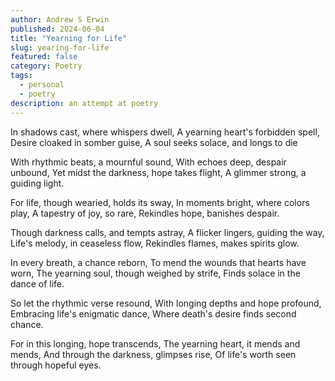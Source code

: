 ```yaml
---
author: Andrew S Erwin
published: 2024-06-04
title: "Yearning for Life"
slug: yearing-for-life
featured: false
category: Poetry
tags:
  - personal
  - poetry
description: an attempt at poetry
---
```


In shadows cast, where whispers dwell,
A yearning heart's forbidden spell,
Desire cloaked in somber guise,
A soul seeks solace, and longs to die

With rhythmic beats, a mournful sound,
With echoes deep, despair unbound,
Yet midst the darkness, hope takes flight,
A glimmer strong, a guiding light.

For life, though wearied, holds its sway,
In moments bright, where colors play,
A tapestry of joy, so rare,
Rekindles hope, banishes despair.

Though darkness calls, and tempts astray,
A flicker lingers, guiding the way,
Life's melody, in ceaseless flow,
Rekindles flames, makes spirits glow.

In every breath, a chance reborn,
To mend the wounds that hearts have worn,
The yearning soul, though weighed by strife,
Finds solace in the dance of life.

So let the rhythmic verse resound,
With longing depths and hope profound,
Embracing life's enigmatic dance,
Where death's desire finds second chance.

For in this longing, hope transcends,
The yearning heart, it mends and mends,
And through the darkness, glimpses rise,
Of life's worth seen through hopeful eyes.
